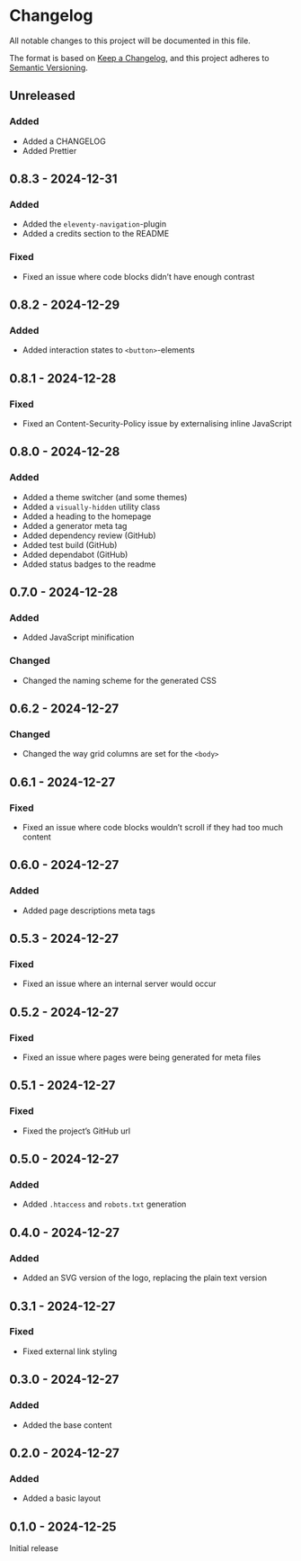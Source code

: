 # Changelog

All notable changes to this project will be documented in this file.

The format is based on [Keep a Changelog](https://keepachangelog.com/en/1.1.0/),
and this project adheres to [Semantic Versioning](https://semver.org/spec/v2.0.0.html).

## Unreleased

### Added

-   Added a CHANGELOG
- Added Prettier

## 0.8.3 - 2024-12-31

### Added

-   Added the `eleventy-navigation`-plugin
-   Added a credits section to the README

### Fixed

-   Fixed an issue where code blocks didn’t have enough contrast

## 0.8.2 - 2024-12-29

### Added

-   Added interaction states to `<button>`-elements

## 0.8.1 - 2024-12-28

### Fixed

-   Fixed an Content-Security-Policy issue by externalising inline JavaScript

## 0.8.0 - 2024-12-28

### Added

-   Added a theme switcher (and some themes)
-   Added a `visually-hidden` utility class
-   Added a heading to the homepage
-   Added a generator meta tag
-   Added dependency review (GitHub)
-   Added test build (GitHub)
-   Added dependabot (GitHub)
-   Added status badges to the readme

## 0.7.0 - 2024-12-28

### Added

-   Added JavaScript minification

### Changed

-   Changed the naming scheme for the generated CSS

## 0.6.2 - 2024-12-27

### Changed

-   Changed the way grid columns are set for the `<body>`

## 0.6.1 - 2024-12-27

### Fixed

-   Fixed an issue where code blocks wouldn’t scroll if they had too much content

## 0.6.0 - 2024-12-27

### Added

-   Added page descriptions meta tags

## 0.5.3 - 2024-12-27

### Fixed

-   Fixed an issue where an internal server would occur

## 0.5.2 - 2024-12-27

### Fixed

-   Fixed an issue where pages were being generated for meta files

## 0.5.1 - 2024-12-27

### Fixed

-   Fixed the project’s GitHub url

## 0.5.0 - 2024-12-27

### Added

-   Added `.htaccess` and `robots.txt` generation

## 0.4.0 - 2024-12-27

### Added

-   Added an SVG version of the logo, replacing the plain text version

## 0.3.1 - 2024-12-27

### Fixed

-   Fixed external link styling

## 0.3.0 - 2024-12-27

### Added

-   Added the base content

## 0.2.0 - 2024-12-27

### Added

-   Added a basic layout

## 0.1.0 - 2024-12-25

Initial release
